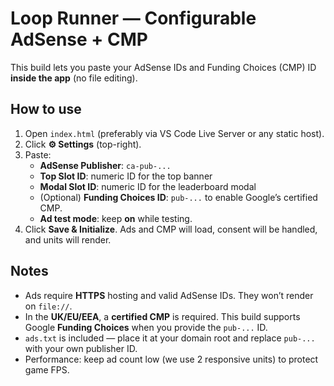 
# Loop Runner — Configurable AdSense + CMP

This build lets you paste your AdSense IDs and Funding Choices (CMP) ID **inside the app** (no file editing).

## How to use
1) Open `index.html` (preferably via VS Code Live Server or any static host).
2) Click **⚙️ Settings** (top-right).
3) Paste:
   - **AdSense Publisher**: `ca-pub-...`
   - **Top Slot ID**: numeric ID for the top banner
   - **Modal Slot ID**: numeric ID for the leaderboard modal
   - (Optional) **Funding Choices ID**: `pub-...` to enable Google’s certified CMP.
   - **Ad test mode**: keep **on** while testing.
4) Click **Save & Initialize**. Ads and CMP will load, consent will be handled, and units will render.

## Notes
- Ads require **HTTPS** hosting and valid AdSense IDs. They won’t render on `file://`.
- In the **UK/EU/EEA**, a **certified CMP** is required. This build supports Google **Funding Choices** when you provide the `pub-...` ID.
- `ads.txt` is included — place it at your domain root and replace `pub-...` with your own publisher ID.
- Performance: keep ad count low (we use 2 responsive units) to protect game FPS.
